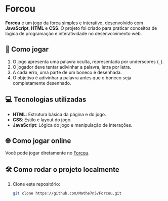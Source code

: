 # Forcou

**Forcou** é um jogo da forca simples e interativo, desenvolvido com **JavaScript**, **HTML** e **CSS**. O projeto foi criado para praticar conceitos de lógica de programação e interatividade no desenvolvimento web.

## 🧩 Como jogar

1. O jogo apresenta uma palavra oculta, representada por underscores (`_`).
2. O jogador deve tentar adivinhar a palavra, letra por letra.
3. A cada erro, uma parte de um boneco é desenhada.
4. O objetivo é adivinhar a palavra antes que o boneco seja completamente desenhado.

## 💻 Tecnologias utilizadas

- **HTML**: Estrutura básica da página e do jogo.
- **CSS**: Estilo e layout do jogo.
- **JavaScript**: Lógica do jogo e manipulação de interações.

## 🌐 Como jogar online

Você pode jogar diretamente no [Forcou](https://forcou.vercel.app).

## 🛠️ Como rodar o projeto localmente

1. Clone este repositório:
   ```bash
   git clone https://github.com/Mathe7n5/Forcou.git
